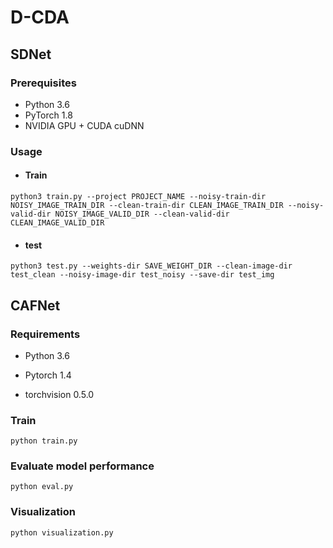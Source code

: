 # D-CDA
## SDNet
### Prerequisites
- Python 3.6
- PyTorch 1.8
- NVIDIA GPU + CUDA cuDNN
### Usage
- #### Train
````
python3 train.py --project PROJECT_NAME --noisy-train-dir NOISY_IMAGE_TRAIN_DIR --clean-train-dir CLEAN_IMAGE_TRAIN_DIR --noisy-valid-dir NOISY_IMAGE_VALID_DIR --clean-valid-dir CLEAN_IMAGE_VALID_DIR 
````
- #### test
````
python3 test.py --weights-dir SAVE_WEIGHT_DIR --clean-image-dir test_clean --noisy-image-dir test_noisy --save-dir test_img
````

## CAFNet
### Requirements

- Python 3.6

- Pytorch 1.4

- torchvision 0.5.0
### Train 

    python train.py

### Evaluate model performance

    python eval.py

### Visualization

    python visualization.py
